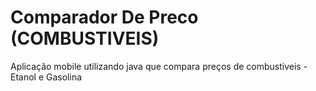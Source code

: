 # Comparador De Preco (COMBUSTIVEIS)
Aplicação mobile utilizando java que compara preços de combustiveis - Etanol e Gasolina
